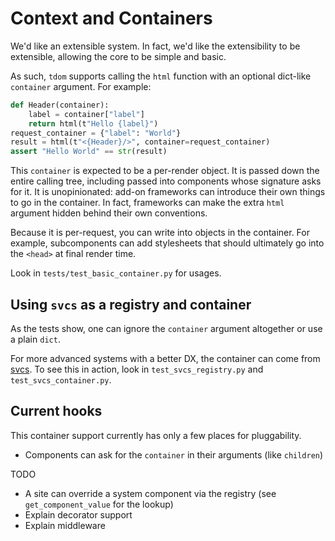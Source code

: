 # Context and Containers

We'd like an extensible system. In fact, we'd like the extensibility to be extensible, allowing the core to be simple
and basic.

As such, `tdom` supports calling the `html` function with an optional dict-like `container` argument. For example:

```python
def Header(container):
    label = container["label"]
    return html(t"Hello {label}")
request_container = {"label": "World"}
result = html(t"<{Header}/>", container=request_container)
assert "Hello World" == str(result)
```

This `container` is expected to be a per-render object. It is passed down the entire calling tree, including passed 
into components whose signature asks for it. It is unopinionated: add-on frameworks can introduce their own things to 
go in the container. In fact, frameworks can make the extra `html` argument hidden behind their own conventions.

Because it is per-request, you can write into objects in the container. For example, subcomponents can add stylesheets 
that should ultimately go into the `<head>` at final render time.

Look in `tests/test_basic_container.py` for usages.

## Using `svcs` as a registry and container

As the tests show, one can ignore the `container` argument altogether or use a plain `dict`.

For more advanced systems with a better DX, the container can come from [svcs](https://svcs.hynek.me/en/stable/). To 
see this in action, look in `test_svcs_registry.py` and `test_svcs_container.py`.

## Current hooks

This container support currently has only a few places for pluggability.

- Components can ask for the `container` in their arguments (like `children`)

TODO
- A site can override a system component via the registry (see `get_component_value` for the lookup)
- Explain decorator support
- Explain middleware